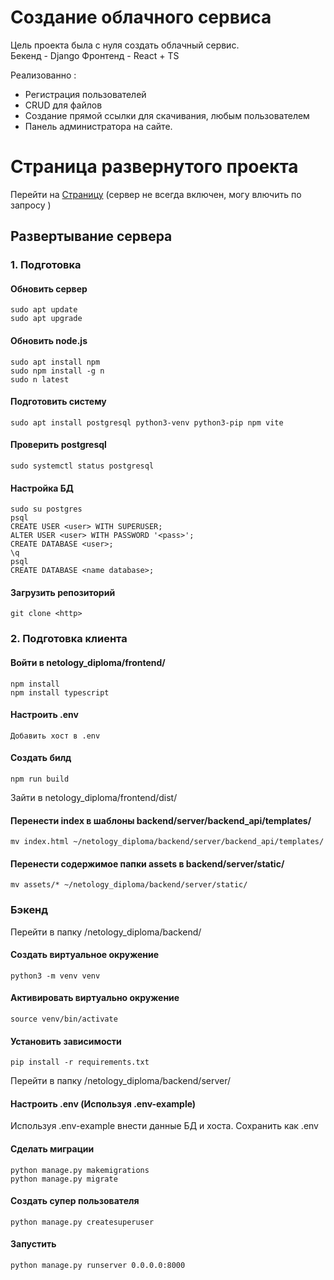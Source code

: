 
# Создание облачного сервиса 

Цель проекта была с нуля создать облачный сервис.  
Бекенд - Django
Фронтенд - React + TS

Реализованно : 

- Регистрация пользователей
- CRUD для файлов
- Создание прямой ссылки для скачивания, любым пользователем
- Панель администратора на сайте.
     

# Страница развернутого проекта

Перейти на [Страницу](http://89.111.172.179:8000/) (сервер не всегда включен, могу влючить по запросу )

## Развертывание сервера

### 1. Подготовка

#### Обновить сервер

    sudo apt update
    sudo apt upgrade

#### Обновить node.js

    sudo apt install npm
    sudo npm install -g n
    sudo n latest

#### Подготовить систему

    sudo apt install postgresql python3-venv python3-pip npm vite

#### Проверить postgresql

    sudo systemctl status postgresql

#### Настройка БД

    sudo su postgres
    psql
    CREATE USER <user> WITH SUPERUSER;
    ALTER USER <user> WITH PASSWORD '<pass>';
    CREATE DATABASE <user>;
    \q
    psql
    CREATE DATABASE <name database>;

#### Загрузить репозиторий

    git clone <http>

### 2. Подготовка клиента

#### Войти в netology_diploma/frontend/

    npm install
    npm install typescript

#### Настроить .env

    Добавить хост в .env

#### Создать билд

    npm run build

Зайти в netology_diploma/frontend/dist/

#### Перенести index в шаблоны backend/server/backend_api/templates/

    mv index.html ~/netology_diploma/backend/server/backend_api/templates/

#### Перенести содержимое папки assets в backend/server/static/

    mv assets/* ~/netology_diploma/backend/server/static/

### Бэкенд

Перейти в папку /netology_diploma/backend/

#### Создать виртуальное окружение

    python3 -m venv venv

#### Активировать виртуально окружение

    source venv/bin/activate

#### Установить зависимости

    pip install -r requirements.txt

Перейти в папку /netology_diploma/backend/server/

#### Настроить .env (Используя .env-example)

Используя .env-example внести данные БД и хоста. Сохранить как .env

#### Сделать миграции

    python manage.py makemigrations
    python manage.py migrate

#### Создать супер пользователя

    python manage.py createsuperuser

#### Запустить

    python manage.py runserver 0.0.0.0:8000
